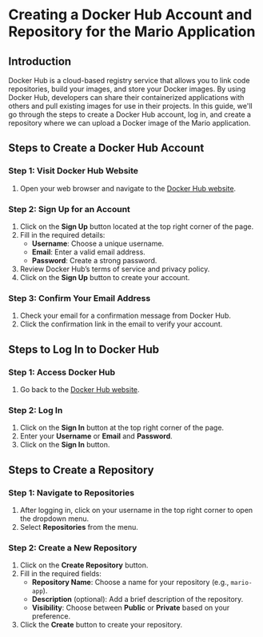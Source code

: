 # Creating a Docker Hub Account and Repository for the Mario Application

## Introduction

Docker Hub is a cloud-based registry service that allows you to link code repositories, build your images, and store your Docker images. By using Docker Hub, developers can share their containerized applications with others and pull existing images for use in their projects. In this guide, we'll go through the steps to create a Docker Hub account, log in, and create a repository where we can upload a Docker image of the Mario application.

## Steps to Create a Docker Hub Account

### Step 1: Visit Docker Hub Website

1. Open your web browser and navigate to the [Docker Hub website](https://hub.docker.com).

### Step 2: Sign Up for an Account

1. Click on the **Sign Up** button located at the top right corner of the page.
2. Fill in the required details:
   - **Username**: Choose a unique username.
   - **Email**: Enter a valid email address.
   - **Password**: Create a strong password.
3. Review Docker Hub’s terms of service and privacy policy.
4. Click on the **Sign Up** button to create your account.

### Step 3: Confirm Your Email Address

1. Check your email for a confirmation message from Docker Hub.
2. Click the confirmation link in the email to verify your account.

## Steps to Log In to Docker Hub

### Step 1: Access Docker Hub

1. Go back to the [Docker Hub website](https://hub.docker.com).

### Step 2: Log In

1. Click on the **Sign In** button at the top right corner of the page.
2. Enter your **Username** or **Email** and **Password**.
3. Click on the **Sign In** button.

## Steps to Create a Repository

### Step 1: Navigate to Repositories

1. After logging in, click on your username in the top right corner to open the dropdown menu.
2. Select **Repositories** from the menu.

### Step 2: Create a New Repository

1. Click on the **Create Repository** button.
2. Fill in the required fields:
   - **Repository Name**: Choose a name for your repository (e.g., `mario-app`).
   - **Description** (optional): Add a brief description of the repository.
   - **Visibility**: Choose between **Public** or **Private** based on your preference.
3. Click the **Create** button to create your repository.
